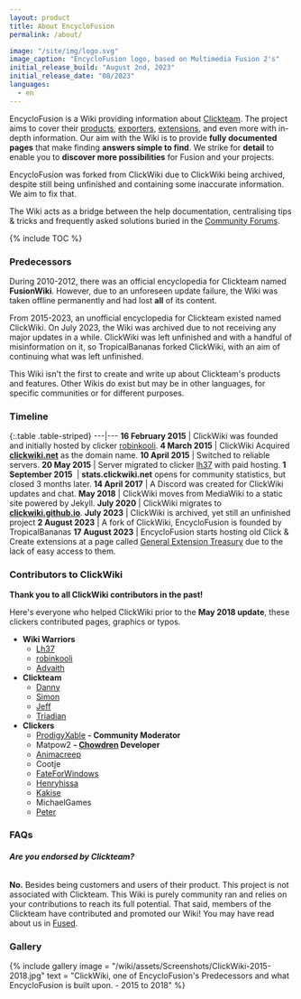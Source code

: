```yaml
---
layout: product
title: About EncycloFusion
permalink: /about/

image: "/site/img/logo.svg"
image_caption: "EncycloFusion logo, based on Multimedia Fusion 2's"
initial_release_build: "August 2nd, 2023"
initial_release_date: "08/2023"
languages:
  - en
---
```


EncycloFusion is a Wiki providing information about [Clickteam](/clickteam).
The project aims to cover their [products](/clickteam/history), [exporters](/exporters), [extensions](/extensions),
and even more with in-depth information. Our aim with the Wiki is to provide **fully documented pages**
that make finding **answers simple to find**. We strike for **detail** to enable you to
**discover more possibilities** for Fusion and your projects.

EncycloFusion was forked from ClickWiki due to ClickWiki being archived, despite still being unfinished and containing some inaccurate information.
We aim to fix that.

The Wiki acts as a bridge between the help documentation, centralising tips & tricks
and frequently asked solutions buried in the [Community Forums].

{% include TOC %}

### Predecessors
During 2010-2012, there was an official encyclopedia for Clickteam named **FusionWiki**.
However, due to an unforeseen update failure, the Wiki was taken offline permanently
and had lost **all** of its content.

From 2015-2023, an unofficial encyclopedia for Clickteam existed named ClickWiki.
On July 2023, the Wiki was archived due to not receiving any major updates in a while.
ClickWiki was left unfinished and with a handful of misinformation on it, so TropicalBananas forked ClickWiki, with an aim of continuing what was left unfinished.

This Wiki isn't the first to create and write up about Clickteam's products and features.
Other Wikis do exist but may be in other languages, for specific communities or for different purposes.

### Timeline

{:.table .table-striped}
---|---
**16 February 2015** |	ClickWiki was founded and initially hosted by clicker [robinkooli](https://community.clickteam.com/members/15191-robinkooli).
**4 March 2015** | ClickWiki Acquired **[clickwiki.net](/)** as the domain name.
**10 April 2015** | Switched to reliable servers.
**20 May 2015** | Server migrated to clicker [lh37](https://community.clickteam.com/members/10723-lh37) with paid hosting.
**1 September 2015**  ​ | **stats.clickwiki.net** opens for community statistics, but closed 3 months later.
**14 April 2017** | A Discord was created for ClickWiki updates and chat.
**May 2018** | ClickWiki moves from MediaWiki to a static site powered by Jekyll.
**July 2020** | ClickWiki migrates to **[clickwiki.github.io](https://clickwiki.github.io)**.
**July 2023** | ClickWiki is archived, yet still an unfinished project
**2 August 2023** | A fork of ClickWiki, EncycloFusion is founded by TropicalBananas
**17 August 2023** | EncycloFusion starts hosting old Click & Create extensions at a page called [General Extension Treasury](https://encyclofusion.github.io/GET/) due to the lack of easy access to them.


### Contributors to ClickWiki

**Thank you to all ClickWiki contributors in the past!**

Here's everyone who helped ClickWiki prior to the **May 2018 update**, these clickers
contributed pages, graphics or typos.

* **Wiki Warriors**
  * [Lh37](https://community.clickteam.com/members/10723-lh37)
  * [robinkooli](https://community.clickteam.com/members/15191-robinkooli)
  * [Advaith](https://community.clickteam.com/members/21114-advaith)
* **Clickteam**
  * [Danny](https://community.clickteam.com/members/7049-Danny)
  * [Simon](https://community.clickteam.com/members/5109-Simon)
  * [Jeff](https://community.clickteam.com/members/3-Jeff)
  * [Triadian](https://community.clickteam.com/members/23876-Triadian)
* **Clickers**
  * [ProdigyXable](https://community.clickteam.com/members/10820-ProdigyX) **- Community Moderator**
  * Matpow2 **- [Chowdren](/chowdren/) Developer**
  * [Animacreep](https://community.clickteam.com/members/29919-Animacreep)
  * Cootje
  * [FateForWindows](https://community.clickteam.com/members/21444-FateForWindows)
  * [Henryhissa](https://community.clickteam.com/members/19063-henryhissagames)
  * [Kakise](https://community.clickteam.com/members/28933-Kakise)
  * MichaelGames
  * [Peter](https://community.clickteam.com/members/5161-Peter)


### FAQs
###### **Are you endorsed by Clickteam?**
**No.** Besides being customers and users of their product. This project is not associated with Clickteam.
This Wiki is purely community ran and relies on your contributions to reach its full potential. That said,
members of the Clickteam have contributed and promoted our Wiki! You may have read about us in [Fused](/fused).

### Gallery
{% include gallery
    image = "/wiki/assets/Screenshots/ClickWiki-2015-2018.jpg"
    text = "ClickWiki, one of EncycloFusion's Predecessors and what EncycloFusion is built upon. - 2015 to 2018"
%}

[Community Forums]: /clickteam/forums/
